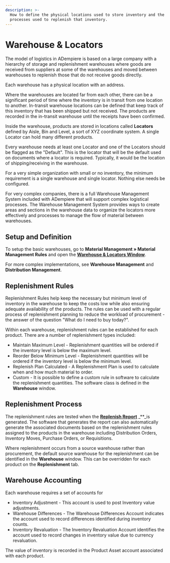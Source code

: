 ```yaml
---
description: >-
  How to define the physical locations used to store inventory and the logistic
  processes used to replenish that inventory.
---
```


# Warehouse & Locators

The model of logistics in ADempiere is based on a large company with a hierarchy of storage and replenishment warehouses where goods are received from suppliers at some of the warehouses and moved between warehouses to replenish those that do not receive goods directly.

Each warehouse has a physical location with an address.

Where the warehouses are located far from each other, there can be a significant period of time where the inventory is in transit from one location to another. In-transit warehouse locations can be defined that keep track of this inventory that has been shipped but not received. The products are recorded in the in-transit warehouse until the receipts have been confirmed.

Inside the warehouse, products are stored in locations called **Locators** defined by Aisle, Bin and Level, a sort of XYZ coordinate system. A single Locator can hold many different products.

Every warehouse needs at least one Locator and one of the Locators should be flagged as the "Default". This is the locator that will be the default used on documents where a locator is required. Typically, it would be the location of shipping/receiving in the warehouse.

For a very simple organization with small or no inventory, the minimum requirement is a single warehouse and single locator. Nothing else needs be configured.

For very complex companies, there is a full Warehouse Management System included with ADempiere that will support complex logistical processes. The Warehouse Management System provides ways to create areas and sections in the warehouse data to organize the locators more effectively and processes to manage the flow of material between warehouses.

## Setup and Definition

To setup the basic warehouses, go to **Material Management » Material Management Rules** and open the [**Warehouse & Locators Window**](http://wiki.adempiere.net/ManPageW_WarehouseLocators).

For more complex implementations, see **Warehouse Management** and **Distribution Management**.

## Replenishment Rules

Replenishment Rules help keep the necessary but minimum level of inventory in the warehouse to keep the costs low while also ensuring adequate availability of the products. The rules can be used with a regular process of replenishment planning to reduce the workload of procurement - the answer of the question "What do I need to buy today?".

Within each warehouse, replenishment rules can be established for each product. There are a number of replenishment types included:

* Maintain Maximum Level - Replenishment quantities will be ordered if the inventory level is below the maximum level.
* Reorder Below Minimum Level - Replenishment quantities will be ordered if the inventory level is below the minimum level.
* Replenish Plan Calculated - A Replenishment Plan is used to calculate when and how much material to order.
* Custom - It is possible to define a custom rule in software to calculate the replenishment quantities. The software class is defined in the **Warehouse** window.

## Replenishment Process

The replenishment rules are tested when the [**Replenish Report**](http://wiki.adempiere.net/ManPageR_ReplenishReport) \_\*\*\_is generated. The software that generates the report can also automatically generate the associated documents based on the replenishment rules assigned to the products in the warehouse including Distribution Orders, Inventory Moves, Purchase Orders, or Requisitions.

Where replenishment occurs from a source warehouse rather than procurement, the default source warehouse for the replenishment can be identified in the **Warehouse** window. This can be overridden for each product on the **Replenishment** tab.

## Warehouse Accounting

Each warehouse requires a set of accounts for

* Inventory Adjustment - This account is used to post Inventory value adjustments. 
* Warehouse Differences - The Warehouse Differences Account indicates the account used to record differences identified during inventory counts.
* Inventory Revaluation - The Inventory Revaluation Account identifies the account used to record changes in inventory value due to currency revaluation.

The value of inventory is recorded in the Product Asset account associated with each product.

